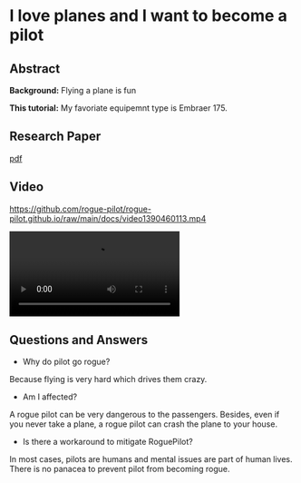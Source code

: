 # I love planes and I want to become a pilot

## Abstract

**Background:** Flying a plane is fun

**This tutorial:** My favoriate equipemnt type is Embraer 175.

## Research Paper

[pdf](The-Rogue-Pilot-Phenomenon.pdf)

## Video

https://github.com/rogue-pilot/rogue-pilot.github.io/raw/main/docs/video1390460113.mp4

<video src="https://github.com/rogue-pilot/rogue-pilot.github.io/raw/main/docs/video1390460113.mp4" controls="controls" style="max-width: 730px;">
</video>

## Questions and Answers

* Why do pilot go rogue?

Because flying is very hard which drives them crazy.

* Am I affected?

A rogue pilot can be very dangerous to the passengers. Besides, even if you never take a plane, a rogue pilot can crash the plane to your house. 

* Is there a workaround to mitigate RoguePilot?

In most cases, pilots are humans and mental issues are part of human lives. There is no panacea to prevent pilot from becoming rogue.




